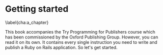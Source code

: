 # Getting started
\label{cha:a_chapter}

This book accompanies the Try Programming for Publishers course which has been commissioned by the Oxford Publishing Group. However, you can read it on its own. It contains every single instruction you need to write and publish a Ruby on Rails application. So let's get started. 

